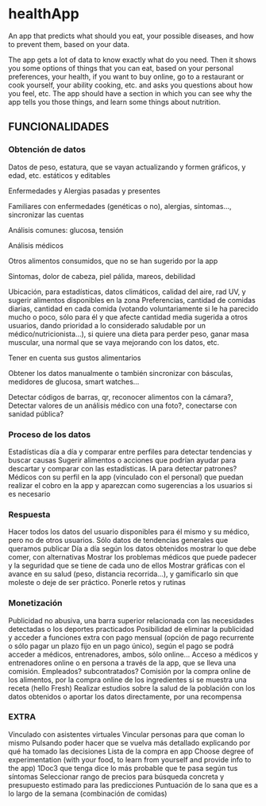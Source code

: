 # healthApp

An app that predicts what should you eat, your possible diseases, and how to prevent them, based on your data.

The app gets a lot of data to know exactly what do you need. Then it shows you some options of things that you can eat, based on your personal preferences, your health, if you want to buy online, go to a restaurant or cook yourself, your ability cooking, etc. and asks you questions about how you feel, etc. The app should have a section in which you can see why the app tells you those things, and learn some things about nutrition.


## FUNCIONALIDADES

### Obtención de datos

Datos de peso, estatura, que se vayan actualizando y formen gráficos, y edad, etc. estáticos y editables

Enfermedades y Alergias pasadas y presentes

Familiares con enfermedades (genéticas o no), alergias, síntomas…, sincronizar las cuentas

Análisis comunes: glucosa, tensión

Análisis médicos

Otros alimentos consumidos, que no se han sugerido por la app

Sintomas, dolor de cabeza, piel pálida, mareos, debilidad

Ubicación, para estadísticas, datos climáticos, calidad del aire, rad UV, y sugerir alimentos disponibles en la zona
Preferencias, cantidad de comidas diarias, cantidad en cada comida (votando voluntariamente si le ha parecido mucho o poco, sólo para él y que afecte cantidad media sugerida a otros usuarios, dando prioridad a lo considerado saludable por un médico/nutricionista...), si quiere una dieta para perder peso, ganar masa muscular, una normal que se vaya mejorando con los datos, etc.

Tener en cuenta sus gustos alimentarios

Obtener los datos manualmente o también sincronizar con básculas, medidores de glucosa, smart watches...

Detectar códigos de barras, qr, reconocer alimentos con la cámara?, Detectar valores de un análisis médico con una foto?, conectarse con sanidad pública?

### Proceso de los datos

Estadísticas día a día y comparar entre perfiles para detectar tendencias y buscar causas
Sugerir alimentos o acciones que podrían ayudar para descartar y comparar con las estadísticas. IA para detectar patrones? Médicos con su perfil en la app (vinculado con el personal) que puedan realizar el cobro en la app y aparezcan como sugerencias a los usuarios si es necesario


### Respuesta

Hacer todos los datos del usuario disponibles para él mismo y su médico, pero no de otros usuarios. Sólo datos de tendencias generales que queramos publicar
Día a día según los datos obtenidos mostrar lo que debe comer, con alternativas
Mostrar los problemas médicos que puede padecer y la seguridad que se tiene de cada uno de ellos
Mostrar gráficas con el avance en su salud (peso, distancia recorrida…), y gamificarlo sin que moleste o deje de ser práctico. Ponerle retos y rutinas


### Monetización

Publicidad no abusiva, una barra superior relacionada con las necesidades detectadas o los deportes practicados
Posibilidad de eliminar la publicidad y acceder a funciones extra con pago mensual (opción de pago recurrente o sólo pagar un plazo fijo en un pago único), según el pago se podrá acceder a médicos, entrenadores, ambos, sólo online...
Acceso a médicos y entrenadores online o en persona a través de la app, que se lleva una comisión. Empleados? subcontratados?
Comisión por la compra online de los alimentos, por la compra online de los ingredientes si se muestra una receta (hello Fresh)
Realizar estudios sobre la salud de la población con los datos obtenidos o aportar los datos directamente, por una recompensa


### EXTRA

Vinculado con asistentes virtuales
Vincular personas para que coman lo mismo
Pulsando poder hacer que se vuelva más detallado explicando por qué ha tomado las decisiones
Lista de la compra en app
Choose degree of experimentation (with your food, to learn from yourself and provide info to the app)
1Doc3 que tenga dice lo más probable que te pasa según tus síntomas
Seleccionar rango de precios para búsqueda concreta y presupuesto estimado para las predicciones
Puntuación de lo sana que es a lo largo de la semana (combinación de comidas)




